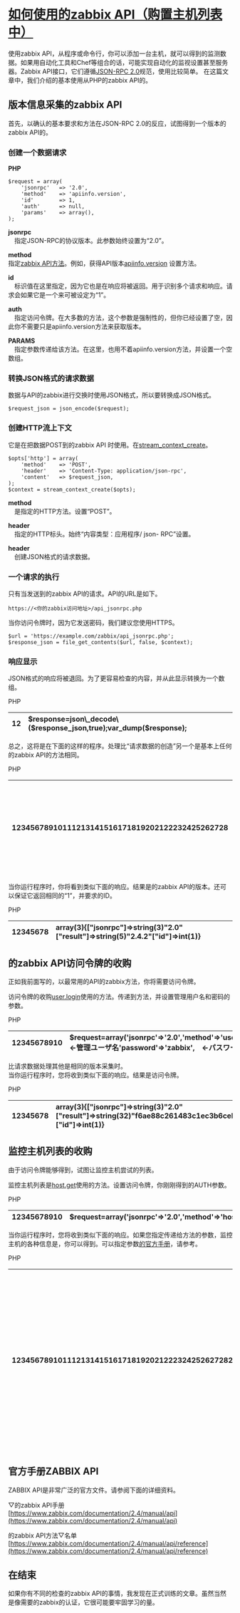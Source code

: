 # [如何使用的zabbix API（购置主机列表中）](https://blog.apar.jp/zabbix/3055/)

使用zabbix API，从程序或命令行，你可以添加一台主机，就可以得到的监测数据。如果用自动化工具和Chef等组合的话，可能实现自动化的监视设置甚至服务器。Zabbix API接口，它们遵循[JSON-RPC 2.0](http://www.jsonrpc.org/specification)规范，使用比较简单。
在这篇文章中，我们介绍的基本使用从PHP的zabbix API的。

## 版本信息采集的zabbix API

首先，以确认的基本要求和方法在JSON-RPC 2.0的反应，试图得到一个版本的zabbix API的。

### 创建一个数据请求

**PHP**
```
$request = array(
    'jsonrpc'   => '2.0',
    'method'    => 'apiinfo.version',
    'id'        => 1,
    'auth'      => null,
    'params'    => array(),
);
```

**jsonrpc**  
　指定JSON-RPC的协议版本。此参数始终设置为“2.0”。

**method**  
指定[zabbix API方法](https://www.zabbix.com/documentation/2.4/manual/api/reference)。例如，获得API版本[apiinfo.version](https://www.zabbix.com/documentation/2.4/manual/api/reference/apiinfo/version) 设置方法。

**id**  
　标识值在这里指定，因为它也是在响应将被返回。用于识别多个请求和响应。请求会如果它是一个来可被设定为“1”。

**auth**  
　指定访问令牌。在大多数的方法，这个参数是强制性的，但你已经设置了空，因此你不需要只是apiinfo.version方法来获取版本。

**PARAMS**  
　指定参数传递给该方法。在这里，也用不着apiinfo.version方法，并设置一个空数组。

### 转换JSON格式的请求数据

数据与API的zabbix进行交换时使用JSON格式，所以要转换成JSON格式。

```
$request_json = json_encode($request);
```

### 创建HTTP流上下文

它是在把数据POST到的zabbix API 时使用。在[stream\_context\_create](http://php.net/manual/ja/function.stream-context-create.php)。
```
$opts['http'] = array(
    'method'    => 'POST',
    'header'    => 'Content-Type: application/json-rpc',
    'content'   => $request_json,
);
$context = stream_context_create($opts);
```

**method**  
　是指定的HTTP方法。设置“POST”。

**header**  
　指定的HTTP标头。始终“内容类型：应用程序/ json- RPC”设置。

**header**  
　创建JSON格式的请求数据。

### 一个请求的执行

只有当发送到的zabbix API的请求。API的URL是如下。

```
https://<你的zabbix访问地址>/api_jsonrpc.php
```

当你访问令牌时，因为它发送密码，我们建议您使用HTTPS。

```
$url = 'https://example.com/zabbix/api_jsonrpc.php';
$response_json = file_get_contents($url, false, $context);
```


### 响应显示

JSON格式的响应将被退回。为了更容易检查的内容，并从此显示转换为一个数组。

PHP

| 12 | $response=json\_decode\($response\_json,true\);var\_dump\($response\); |
| :--- | :--- |




总之，这将是在下面的这样的程序。处理比“请求数据的创造”另一个是基本上任何的zabbix API的方法相同。

PHP

| 12345678910111213141516171819202122232425262728 | &lt;?php// リクエストデータの作成$request=array\('jsonrpc'=&gt;'2.0','method'=&gt;'apiinfo.version','id'=&gt;1,'auth'=&gt;null,'params'=&gt;array\(\),\);// リクエストデータを JSON 形式に変換$request\_json=json\_encode\($request\);// HTTPストリームコンテキストの作成$opts\['http'\]=array\('method'=&gt;'POST','header'=&gt;'Content-Type: application/json-rpc','content'=&gt;$request\_json,\);$context=stream\_context\_create\($opts\);// リクエストの実行$url='https://example.com/zabbix/api\_jsonrpc.php';$response\_json=file\_get\_contents\($url,false,$context\);// レスポンスの表示$response=json\_decode\($response\_json,true\);var\_dump\($response\); |
| :--- | :--- |




当你运行程序时，你将看到类似下面的响应。结果是的zabbix API的版本。还可以保证它返回相同的“1”，并要求的ID。

PHP

| 12345678 | array\(3\){\["jsonrpc"\]=&gt;string\(3\)"2.0"\["result"\]=&gt;string\(5\)"2.4.2"\["id"\]=&gt;int\(1\)} |
| :--- | :--- |




## 的zabbix API访问令牌的收购

正如我前面写的，以最常用的API的zabbix方法，你将需要访问令牌。

访问令牌的收购[user.login](https://www.zabbix.com/documentation/2.4/manual/api/reference/user/login)使用的方法。传递到方法，并设置管理用户名和密码的参数。

PHP

| 12345678910 | $request=array\('jsonrpc'=&gt;'2.0','method'=&gt;'user.login','params'=&gt;array\('user'=&gt;'Admin',　←管理ユーザ名'password'=&gt;'zabbix',　←パスワード\),'id'=&gt;1,'auth'=&gt;null,\); |
| :--- | :--- |




比请求数据处理其他是相同的版本采集时。  
当你运行程序时，您将收到类似下面的响应。结果是访问令牌。

PHP

| 12345678 | array\(3\){\["jsonrpc"\]=&gt;string\(3\)"2.0"\["result"\]=&gt;string\(32\)"f6ae88c261483c1ec3b6ceb0df6d7fa6"\["id"\]=&gt;int\(1\)} |
| :--- | :--- |




## 监控主机列表的收购

由于访问令牌能够得到，试图让监控主机尝试的列表。

监控主机列表是[host.get](https://www.zabbix.com/documentation/2.4/manual/api/reference/host/get)使用的方法。设置访问令牌，你刚刚得到的AUTH参数。

PHP

| 12345678910 | $request=array\('jsonrpc'=&gt;'2.0','method'=&gt;'host.get','params'=&gt;array\('output'=&gt;array\('hostid','host'\),'selectInterfaces'=&gt;array\('interfaceid','ip'\),\),'id'=&gt;1,'auth'=&gt;'ddadcf12532aaf8c41edff2a13a2202e',\); |
| :--- | :--- |




当你运行程序时，您将收到类似下面的响应。如果您指定传递给方法的参数，监控主机的各种信息是，你可以得到。可以指定参数[的官方手册](https://www.zabbix.com/documentation/2.4/manual/api/reference/host/get)，请参考。

PHP

| 1234567891011121314151617181920212223242526272829303132333435363738394041424344454647484950 | array\(3\){\["jsonrpc"\]=&gt;string\(3\)"2.0"\["result"\]=&gt;array\(2\){\[0\]=&gt;array\(3\){\["hostid"\]=&gt;string\(5\)"10084"\["host"\]=&gt;string\(13\)"Zabbix server"\["interfaces"\]=&gt;array\(1\){\[0\]=&gt;array\(2\){\["interfaceid"\]=&gt;string\(1\)"1"\["ip"\]=&gt;string\(9\)"127.0.0.1"}}}\[1\]=&gt;array\(3\){\["hostid"\]=&gt;string\(5\)"10105"\["host"\]=&gt;string\(6\)"LAMP01"\["interfaces"\]=&gt;array\(2\){\[0\]=&gt;array\(2\){\["interfaceid"\]=&gt;string\(1\)"2"\["ip"\]=&gt;string\(11\)"172.16.1.20"}\[1\]=&gt;array\(2\){\["interfaceid"\]=&gt;string\(1\)"3"\["ip"\]=&gt;string\(11\)"172.16.1.20"}}}}\["id"\]=&gt;int\(1\)} |
| :--- | :--- |




## 官方手册ZABBIX API

ZABBIX API是非常广泛的官方文件。请参阅下面的详细资料。

▽的zabbix API手册  
[https://www.zabbix.com/documentation/2.4/manual/api](https://www.zabbix.com/documentation/2.4/manual/api)

的zabbix API方法▽名单  
[https://www.zabbix.com/documentation/2.4/manual/api/reference](https://www.zabbix.com/documentation/2.4/manual/api/reference)

## 在结束

如果你有不同的检查的zabbix API的事情，我发现在正式训练的文章。虽然当然是像需要的zabbix的认证，它很可能要牢固学习的量。

